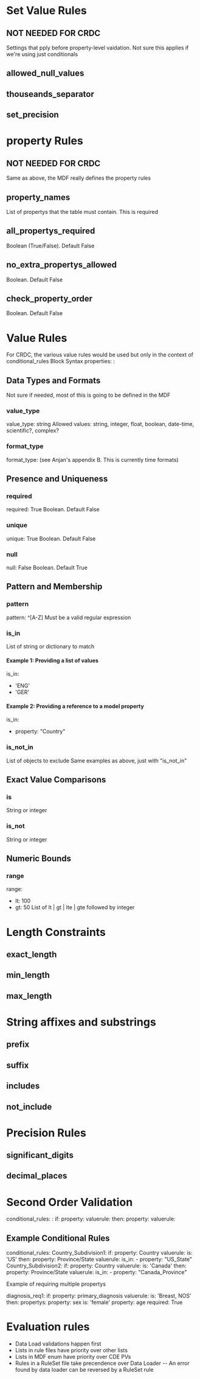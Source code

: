 # Set Value Rules
## NOT NEEDED FOR CRDC

Settings that pply before property-level vaidation.  Not sure this applies if we're using just conditionals
## allowed_null_values
## thouseands_separator
## set_precision

# property Rules
## NOT NEEDED FOR CRDC

Same as above, the MDF really defines the property rules
## property_names
List of propertys that the table must contain.  This is required
## all_propertys_required
Boolean (True/False).  Default False
## no_extra_propertys_allowed
Boolean.  Default False
## check_property_order
Boolean.  Default False

# Value Rules
For CRDC, the various value rules would be used but only in the context of conditional_rules
Block Syntax
properties:
  <propertyName>:
    <ValueRule1>
    <ValueRule2>

## Data Types and Formats
Not sure if needed, most of this is going to be defined in the MDF
### value_type
value_type: string
Allowed values: string, integer, float, boolean, date-time, scientific?, complex?
### format_type
format_type:  (see Anjan's appendix B.  This is currently time formats)

## Presence and Uniqueness
### required
required: True
Boolean.  Default False
### unique
unique: True
Boolean.  Default False
### null
null: False
Boolean.  Default True

## Pattern and Membership
### pattern
pattern: ^[A-Z]
Must be a valid regular expression
### is_in
List of string or dictionary to match
#### Example 1: Providing a list of values
is_in:
  - 'ENG'
  - 'GER'
#### Example 2: Providing a reference to a model property
is_in:
  - property: "Country"
### is_not_in
List of objects to exclude
Same examples as above, just with "is_not_in"

## Exact Value Comparisons
### is
String or integer
### is_not
String or integer

## Numeric Bounds
### range
range:
  - lt: 100
  - gt: 50
List of lt | gt | lte | gte followed by integer

# Length Constraints
## exact_length
## min_length
## max_length

# String affixes and substrings
## prefix
## suffix
## includes
## not_include

# Precision Rules
## significant_digits
## decimal_places

# Second Order Validation
conditional_rules:
  <RuleName1>:
    if:
      property: <PropertyName>
      valuerule: <ValueRuleA>
    then:
      property: <PropertyName>
      valuerule: <ValueRuleB>


## Example Conditional Rules
conditional_rules:
  Country_Subdivision1:
    if:
      property: Country
      valuerule:
        is: 'US'
    then:
      property: Province/State
      valuerule:
        is_in:
          - property: "US_State"
Country_Subdivision2:
    if:
      property: Country
      valuerule:
        is: 'Canada'
    then:
      property: Province/State
      valuerule:
        is_in:
          - property: "Canada_Province"


Example of requiring multiple propertys

diagnosis_req1:
  if:
    property: primary_diagnosis
    valuerule:
      is: 'Breast, NOS'
  then:
    propertys:
      property: sex
        is: 'female'
      property: age
        required: True

# Evaluation rules
- Data Load validations happen first
- Lists in rule files have priority over other lists
- Lists in MDF enum have priority over CDE PVs
- Rules in a RuleSet file take precendence over Data Loader
-- An error found by data loader can be reversed by a RuleSet rule